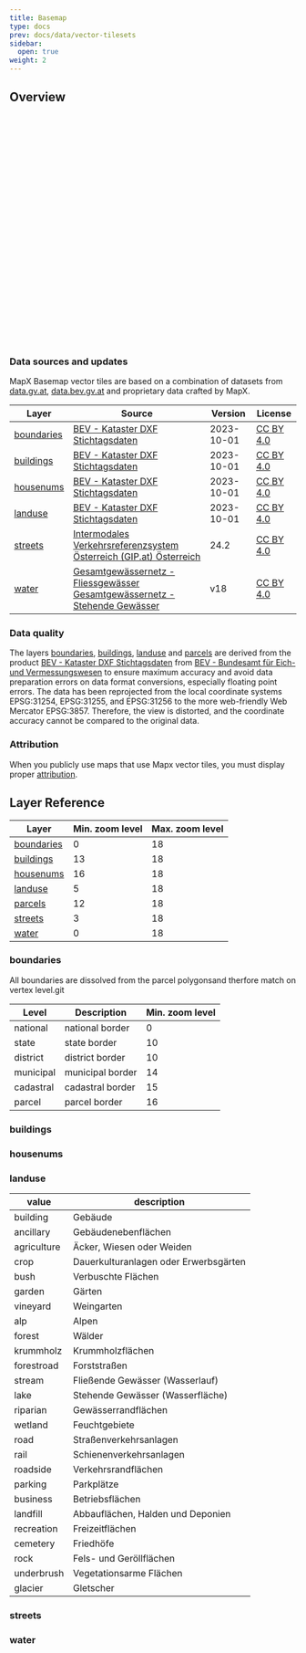 ```yaml
---
title: Basemap
type: docs
prev: docs/data/vector-tilesets
sidebar:
  open: true
weight: 2
---
```



## Overview

<div id="map" style="width: 100%; height: 400px;"></div>

<script src="https://unpkg.com/maplibre-gl@latest/dist/maplibre-gl.js"></script>
  <script>
    document.addEventListener("DOMContentLoaded", function () {
      const map = new maplibregl.Map({
        container: 'map', // ID des HTML-Containers
        style: {
          "version": 8,
          "name": "mapx basemap",
          "metadata": {"maputnik:renderer": "mlgljs"},
          "sources": {
            "mapx_basemap": {
              "type": "vector",
              "url": "https://tiles.mapx.at/landuse,waterbody,waterroute"
            }
          },
          "sprite": "https://maputnik.github.io/osm-liberty/sprites/osm-liberty",
          "glyphs": "https://orangemug.github.io/font-glyphs/glyphs/{fontstack}/{range}.pbf",
          "layers": [
            {
              "id": "landuse-building",
              "type": "fill",
              "source": "mapx_basemap",
              "source-layer": "landuse",
              "filter": ["all", ["==", "usage", "building"]],
              "paint": {"fill-color": "rgb(237, 202, 202)", "fill-antialias": false}
            },
            {
              "id": "landuse-ancillary",
              "type": "fill",
              "source": "mapx_basemap",
              "source-layer": "landuse",
              "filter": ["all", ["==", "usage", "ancillary"]],
              "paint": {"fill-color": "rgb(242, 242, 240)", "fill-antialias": false}
            },
            {
              "id": "landuse-agriculture",
              "type": "fill",
              "source": "mapx_basemap",
              "source-layer": "landuse",
              "filter": ["all", ["==", "usage", "agriculture"]],
              "paint": {"fill-color": "rgb(250, 255, 233)", "fill-antialias": false}
            },
            {
              "id": "landuse-crop",
              "type": "fill",
              "source": "mapx_basemap",
              "source-layer": "landuse",
              "filter": ["all", ["==", "usage", "crop"]],
              "paint": {"fill-color": "rgb(241, 246, 223)", "fill-antialias": false}
            },
            {
              "id": "landuse-bush",
              "type": "fill",
              "source": "mapx_basemap",
              "source-layer": "landuse",
              "filter": ["all", ["==", "usage", "bush"]],
              "paint": {"fill-color": "rgb(201, 228, 186)", "fill-antialias": false}
            },
            {
              "id": "landuse-garden",
              "type": "fill",
              "source": "mapx_basemap",
              "source-layer": "landuse",
              "filter": ["all", ["==", "usage", "garden"]],
              "paint": {
                "fill-color": "rgb(208, 234, 194)",
                "fill-antialias": false,
                "fill-translate-anchor": "map"
              }
            },
            {
              "id": "landuse-vineyard",
              "type": "fill",
              "source": "mapx_basemap",
              "source-layer": "landuse",
              "filter": ["all", ["==", "usage", "vineyard"]],
              "paint": {"fill-color": "rgba(191,191,86,0.25)", "fill-antialias": false}
            },
            {
              "id": "landuse-alp",
              "type": "fill",
              "source": "mapx_basemap",
              "source-layer": "landuse",
              "filter": ["all", ["==", "usage", "alp"]],
              "paint": {"fill-color": "rgb(206, 211, 188)", "fill-antialias": false}
            },
            {
              "id": "landuse-forest",
              "type": "fill",
              "source": "mapx_basemap",
              "source-layer": "landuse",
              "filter": ["all", ["==", "usage", "forest"]],
              "paint": {"fill-color": "rgb(210, 236, 197)", "fill-antialias": false}
            },
            {
              "id": "landuse-krummholz",
              "type": "fill",
              "source": "mapx_basemap",
              "source-layer": "landuse",
              "filter": ["all", ["==", "usage", "krummholz"]],
              "paint": {"fill-color": "rgb(157, 189, 138)", "fill-antialias": false}
            },
            {
              "id": "landuse-forestroad",
              "type": "fill",
              "source": "mapx_basemap",
              "source-layer": "landuse",
              "filter": ["all", ["==", "usage", "forestroad"]],
              "paint": {"fill-color": "rgb(248, 248, 245)", "fill-antialias": false}
            },
            {
              "id": "landuse-stream",
              "type": "fill",
              "source": "mapx_basemap",
              "source-layer": "landuse",
              "filter": ["all", ["==", "usage", "stream"]],
              "paint": {"fill-color": "rgb(179, 217, 255)", "fill-antialias": false}
            },
            {
              "id": "landuse-lake",
              "type": "fill",
              "source": "mapx_basemap",
              "source-layer": "landuse",
              "filter": ["all", ["==", "usage", "lake"]],
              "paint": {"fill-color": "rgb(225, 248, 211)", "fill-antialias": false}
            },
            {
              "id": "landuse-riparian",
              "type": "fill",
              "source": "mapx_basemap",
              "source-layer": "landuse",
              "filter": ["all", ["==", "usage", "riparian"]],
              "paint": {"fill-color": "rgb(225, 248, 211)", "fill-antialias": false}
            },
            {
              "id": "landuse-wetland",
              "type": "fill",
              "source": "mapx_basemap",
              "source-layer": "landuse",
              "filter": ["all", ["==", "usage", "wetland"]],
              "paint": {"fill-color": "rgb(226, 247, 211)", "fill-antialias": false}
            },
            {
              "id": "landuse-road",
              "type": "fill",
              "source": "mapx_basemap",
              "source-layer": "landuse",
              "filter": ["all", ["==", "usage", "road"]],
              "paint": {"fill-color": "rgb(246, 246, 244)", "fill-antialias": false}
            },
            {
              "id": "landuse-rail",
              "type": "fill",
              "source": "mapx_basemap",
              "source-layer": "landuse",
              "filter": ["all", ["==", "usage", "rail"]],
              "paint": {"fill-color": "rgb(246, 246, 244)", "fill-antialias": false}
            },
            {
              "id": "landuse-roadside",
              "type": "fill",
              "source": "mapx_basemap",
              "source-layer": "landuse",
              "filter": ["all", ["==", "usage", "roadside"]],
              "paint": {"fill-color": "rgb(246, 246, 244)", "fill-antialias": false}
            },
            {
              "id": "landuse-parking",
              "type": "fill",
              "source": "mapx_basemap",
              "source-layer": "landuse",
              "filter": ["all", ["==", "usage", "parking"]],
              "paint": {"fill-color": "rgb(246, 246, 244)", "fill-antialias": false}
            },
            {
              "id": "landuse-business",
              "type": "fill",
              "source": "mapx_basemap",
              "source-layer": "landuse",
              "filter": ["all", ["==", "usage", "business"]],
              "paint": {"fill-color": "rgb(242, 242, 240)", "fill-antialias": false}
            },
            {
              "id": "landuse-landfill",
              "type": "fill",
              "source": "mapx_basemap",
              "source-layer": "landuse",
              "filter": ["all", ["==", "usage", "landfill"]],
              "paint": {"fill-color": "rgb(248, 248, 245)", "fill-antialias": false}
            },
            {
              "id": "landuse-recreation",
              "type": "fill",
              "source": "mapx_basemap",
              "source-layer": "landuse",
              "filter": ["all", ["==", "usage", "recreation"]],
              "paint": {"fill-color": "rgb(216, 229, 210)", "fill-antialias": false}
            },
            {
              "id": "landuse-cemetery",
              "type": "fill",
              "source": "mapx_basemap",
              "source-layer": "landuse",
              "filter": ["all", ["==", "usage", "cemetery"]],
              "paint": {"fill-color": "rgb(229, 222, 210)", "fill-antialias": false}
            },
            {
              "id": "landuse-rock",
              "type": "fill",
              "source": "mapx_basemap",
              "source-layer": "landuse",
              "filter": ["all", ["==", "usage", "rock"]],
              "paint": {"fill-color": "rgb(242, 242, 239)", "fill-antialias": false}
            },
            {
              "id": "landuse-underbrush",
              "type": "fill",
              "source": "mapx_basemap",
              "source-layer": "landuse",
              "filter": ["all", ["==", "usage", "underbrush"]],
              "paint": {"fill-color": "rgb(238, 238, 235)", "fill-antialias": false}
            },
            {
              "id": "landuse-glacier",
              "type": "fill",
              "source": "mapx_basemap",
              "source-layer": "landuse",
              "filter": ["all", ["==", "usage", "glacier"]],
              "paint": {"fill-color": "rgb(115,240,255)", "fill-antialias": false}
            },
            {
              "id": "waterroute-lines",
              "type": "line",
              "source": "mapx_basemap",
              "source-layer": "waterroute",
              "paint": {"line-color": "rgb(179, 217, 255)", "line-width": 2}
            }
          ],
          "id": "osm-liberty"
        },
        center: [15.16, 48.207], // Startposition: Longitude, Latitude (z. B. Berlin)
        zoom: 14, // Zoom-Level
        attributionControl: false
      });
   

   // Tooltip-Element erstellen
  const inspectBox = document.createElement('div');
  inspectBox.style.position = 'absolute';
  inspectBox.style.backgroundColor = 'rgba(20, 19, 19, 0.9)';
  inspectBox.style.padding = '10px';
  inspectBox.style.border = '1px solid #ccc';
  inspectBox.style.borderRadius = '5px';
  inspectBox.style.fontFamily = 'monospace';
  inspectBox.style.fontSize = '12px';
  inspectBox.style.pointerEvents = 'none';
  inspectBox.style.display = 'none';
  document.body.appendChild(inspectBox);

  // Mousemove-Ereignis für Hover-Inspektion
  map.on('mousemove', (e) => {
    // Features unter der Maus abfragen
    const features = map.queryRenderedFeatures(e.point);

    if (features.length > 0) {
      // Tooltip sichtbar machen
      inspectBox.style.display = 'block';
      inspectBox.style.left = `${e.point.x + 15}px`;
      inspectBox.style.top = `${e.point.y + 15}px`;

      // Informationen über die Features sammeln
      let content = '<strong>Inspect:</strong><br><ul>';
      features.forEach((feature) => {
        content += `
          <li>
            <strong>Layer:</strong> ${feature.layer.id}<br>
            <strong>Attributes:</strong> ${JSON.stringify(feature.properties, null, 2)}
          </li>
          <hr>
        `;
      });
      content += '</ul>';
      inspectBox.innerHTML = content;
    } else {
      // Tooltip verstecken, wenn keine Features unter der Maus sind
      inspectBox.style.display = 'none';
    }
  });

  // Mouseleave-Ereignis für das Entfernen des Inspect-Tooltips
  map.on('mouseleave', () => {
    inspectBox.style.display = 'none';
  });
});

  </script>


### Data sources and updates

MapX Basemap vector tiles are based on a combination of datasets from [data.gv.at](https://data.gv.at),  [data.bev.gv.at](https://data.bev.gv.at) and proprietary data crafted by MapX.

| Layer   | Source | Version | License |
| --------  | -------- | -------- | -------- |
| [boundaries](#boundaries) | [BEV - Kataster DXF Stichtagsdaten](https://www.bev.gv.at/Services/Produkte/Kataster-und-Verzeichnisse/Kataster-Stichtagsdaten.html) | 2023-10-01 | [CC BY 4.0](https://creativecommons.org/licenses/by/4.0/) |
| [buildings](#buildings)   | [BEV - Kataster DXF Stichtagsdaten](https://www.bev.gv.at/Services/Produkte/Kataster-und-Verzeichnisse/Kataster-Stichtagsdaten.html) | 2023-10-01 | [CC BY 4.0](https://creativecommons.org/licenses/by/4.0/) |
| [housenums](#housenums)   | [BEV - Kataster DXF Stichtagsdaten](https://www.bev.gv.at/Services/Produkte/Kataster-und-Verzeichnisse/Kataster-Stichtagsdaten.html) | 2023-10-01 | [CC BY 4.0](https://creativecommons.org/licenses/by/4.0/) |
| [landuse](#landuse)       | [BEV - Kataster DXF Stichtagsdaten](https://www.bev.gv.at/Services/Produkte/Kataster-und-Verzeichnisse/Kataster-Stichtagsdaten.html) | 2023-10-01 | [CC BY 4.0](https://creativecommons.org/licenses/by/4.0/) |
| [streets](#streets)       | [Intermodales Verkehrsreferenzsystem Österreich (GIP.at) Österreich](https://www.data.gv.at/katalog/dataset/3fefc838-791d-4dde-975b-a4131a54e7c5) | 24.2 | [CC BY 4.0](https://creativecommons.org/licenses/by/4.0/) |
| [water](#water)           | [Gesamtgewässernetz - Fliessgewässer](https://www.data.gv.at/katalog/dataset/c2287ccb-f44c-48cd-bf7c-ac107b771246) <br>[Gesamtgewässernetz - Stehende Gewässer](https://www.data.gv.at/katalog/dataset/ce50ffa6-5032-4771-90a2-1c48d6a0ac85) | v18 | [CC BY 4.0](https://creativecommons.org/licenses/by/4.0/) |

### Data quality
The layers [boundaries](#boundaries), [buildings](#buildings), [landuse](#landuse) and [parcels](#parcels) are derived from the product [BEV - Kataster DXF Stichtagsdaten](https://www.bev.gv.at/Services/Produkte/Kataster-und-Verzeichnisse/Kataster-Stichtagsdaten.html) from [BEV - Bundesamt für Eich- und Vermessungswesen](https://data.bev.gv.at) to ensure maximum accuracy and avoid data preparation errors on data format conversions, especially floating point errors. The data has been reprojected from the local coordinate systems EPSG:31254, EPSG:31255, and EPSG:31256 to the more web-friendly Web Mercator EPSG:3857. Therefore, the view is distorted, and the coordinate accuracy cannot be compared to the original data.


### Attribution
When you publicly use maps that use Mapx vector tiles, you must display proper [attribution](/docs/other/attribution).





## Layer Reference

| Layer   | Min. zoom level | Max. zoom level |
| --------  | -------- | -------- |
| [boundaries](#boundaries) | 0   | 18 | 
| [buildings](#buildings)   | 13  | 18 |
| [housenums](#housenums)   | 16  | 18 |
| [landuse](#landuse)       | 5   | 18 |
| [parcels](#parcels)       | 12  | 18 |
| [streets](#streets)       | 3   | 18 |
| [water](#water)           | 0   | 18 |



### boundaries

All boundaries are dissolved from the parcel polygonsand therfore match on vertex level.git 

| Level | Description | Min. zoom level |
| --------  | -------- | -------- |
| national  |  national border | 0 |
| state  | state border | 10 |
| district  | district border | 10 |
| municipal  | municipal border | 14 |
| cadastral  | cadastral border | 15 |
| parcel  | parcel border | 16 |




### buildings

### housenums

### landuse

| value | description |
| ----- | ----------- |
| building | Gebäude |
| ancillary | Gebäudenebenflächen |
| agriculture | Äcker, Wiesen oder Weiden |
| crop | Dauerkulturanlagen oder Erwerbsgärten |
| bush | Verbuschte Flächen |
| garden | Gärten |
| vineyard | Weingarten |
| alp | Alpen |
| forest | Wälder |
| krummholz | Krummholzflächen |
| forestroad | Forststraßen |
| stream | Fließende Gewässer (Wasserlauf) |
| lake | Stehende Gewässer (Wasserfläche) |
| riparian | Gewässerrandflächen |
| wetland | Feuchtgebiete |
| road | Straßenverkehrsanlagen |
| rail | Schienenverkehrsanlagen |
| roadside | Verkehrsrandflächen |
| parking | Parkplätze |
| business | Betriebsflächen |
| landfill | Abbauflächen, Halden und Deponien |
| recreation | Freizeitflächen |
| cemetery | Friedhöfe |
| rock | Fels- und Geröllflächen |
| underbrush | Vegetationsarme Flächen |
| glacier | Gletscher |

### streets

### water



